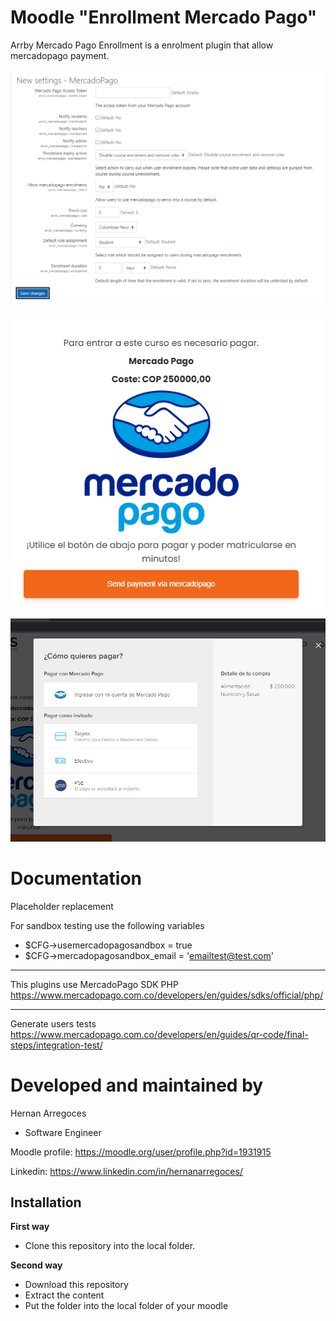 Moodle "Enrollment Mercado Pago"
===============================

Arrby Mercado Pago Enrollment is a enrolment plugin that allow mercadopago payment.

![screenshot](pix/screenshot.png "Settings Screenshot")

![screenshot](pix/screenshot2.png "Settings Screenshot")

![screenshot](pix/screenshot3.png "Settings Screenshot")

Documentation
=============

Placeholder replacement

For sandbox testing use the following variables
- $CFG->usemercadopagosandbox = true
- $CFG->mercadopagosandbox_email = 'emailtest@test.com'
____________________________________________________________________________
This plugins use MercadoPago SDK PHP
https://www.mercadopago.com.co/developers/en/guides/sdks/official/php/
_____________________________________________________________________________
Generate users tests
https://www.mercadopago.com.co/developers/en/guides/qr-code/final-steps/integration-test/

Developed and maintained by
===========================
Hernan Arregoces
 - Software Engineer

Moodle profile: https://moodle.org/user/profile.php?id=1931915

Linkedin: https://www.linkedin.com/in/hernanarregoces/

Installation
------------

**First way**

- Clone this repository into the local folder.

**Second way**

- Download this repository
- Extract the content
- Put the folder into the local folder of your moodle
